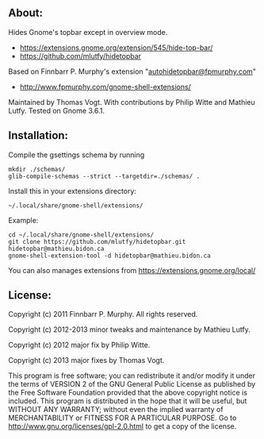 About:
------

Hides Gnome's topbar except in overview mode.
* https://extensions.gnome.org/extension/545/hide-top-bar/
* https://github.com/mlutfy/hidetopbar

Based on Finnbarr P. Murphy's extension "autohidetopbar@fpmurphy.com"
* http://www.fpmurphy.com/gnome-shell-extensions/

Maintained by Thomas Vogt.
With contributions by Philip Witte and Mathieu Lutfy.
Tested on Gnome 3.6.1.

Installation:
-------------

Compile the gsettings schema by running

    mkdir ./schemas/
    glib-compile-schemas --strict --targetdir=./schemas/ .


Install this in your extensions directory:

    ~/.local/share/gnome-shell/extensions/
    
Example:

    cd ~/.local/share/gnome-shell/extensions/
    git clone https://github.com/mlutfy/hidetopbar.git hidetopbar@mathieu.bidon.ca
    gnome-shell-extension-tool -d hidetopbar@mathieu.bidon.ca
    
You can also manages extensions from https://extensions.gnome.org/local/

License:
--------

Copyright (c) 2011 Finnbarr P. Murphy. All rights reserved.

Copyright (c) 2012-2013 minor tweaks and maintenance by Mathieu Lutfy.

Copyright (c) 2012 major fix by Philip Witte.

Copyright (c) 2013 major fixes by Thomas Vogt.

This program is free software; you can redistribute it and/or
modify it under the terms of VERSION 2 of the GNU General Public
License as published by the Free Software Foundation provided
that the above copyright notice is included.
This program is distributed in the hope that it will be useful,
but WITHOUT ANY WARRANTY; without even the implied warranty of
MERCHANTABILITY or FITNESS FOR A PARTICULAR PURPOSE.
Go to http://www.gnu.org/licenses/gpl-2.0.html to get a copy
of the license.
